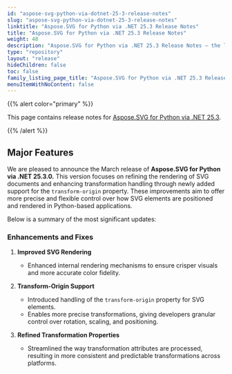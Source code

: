 ```yaml
---
id: "aspose-svg-python-via-dotnet-25-3-release-notes"
slug: "aspose-svg-python-via-dotnet-25-3-release-notes"
linktitle: "Aspose.SVG for Python via .NET 25.3 Release Notes"
title: "Aspose.SVG for Python via .NET 25.3 Release Notes"
weight: 48
description: "Aspose.SVG for Python via .NET 25.3 Release Notes – the latest updates and fixes."
type: "repository"
layout: "release"
hideChildren: false
toc: false
family_listing_page_title: "Aspose.SVG for Python via .NET 25.3 Release Notes"
menuItemWithNoContent: false
---
```

{{% alert color="primary" %}}

This page contains release notes for [Aspose.SVG for Python via .NET 25.3](https://pypi.org/project/aspose-svg-net/25.3.0/).

{{% /alert %}}

## **Major Features**

We are pleased to announce the March release of **Aspose.SVG for Python via .NET 25.3.0.** This version focuses on refining the rendering of SVG documents and enhancing transformation handling through newly added support for the `transform-origin` property. These improvements aim to offer more precise and flexible control over how SVG elements are positioned and rendered in Python-based applications.

Below is a summary of the most significant updates:

### **Enhancements and Fixes**

1. **Improved SVG Rendering**
   - Enhanced internal rendering mechanisms to ensure crisper visuals and more accurate color fidelity.

2. **Transform-Origin Support**
   - Introduced handling of the `transform-origin` property for SVG elements.
   - Enables more precise transformations, giving developers granular control over rotation, scaling, and positioning.

3. **Refined Transformation Properties**
   - Streamlined the way transformation attributes are processed, resulting in more consistent and predictable transformations across platforms.
